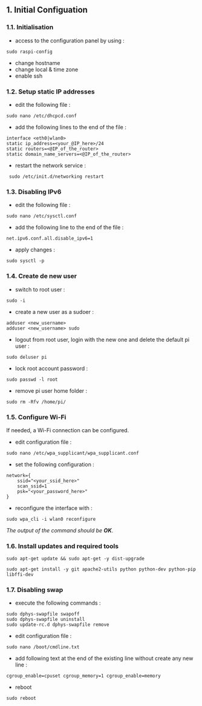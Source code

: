## 1. Initial Configuation

### 1.1. Initialisation

* access to the configuration panel by using : 
```
sudo raspi-config
```
* change hostname
* change local & time zone
* enable ssh

### 1.2. Setup static IP addresses
* edit the following file : 
```
sudo nano /etc/dhcpcd.conf
```
* add the following lines to the end of the file : 
```
interface <eth0|wlan0>
static ip_address=<your_@IP_here>/24
static routers=<@IP_of_the_router>
static domain_name_servers=<@IP_of_the_router>
```
* restart the network service : 
```
 sudo /etc/init.d/networking restart
```

### 1.3. Disabling IPv6
* edit the following file : 
```
sudo nano /etc/sysctl.conf
```
* add the following line to the end of the file : 
```
net.ipv6.conf.all.disable_ipv6=1
```
* apply changes : 
```
sudo sysctl -p
```

### 1.4. Create de new user
* switch to root user : 
```
sudo -i
```
* create a new user as a sudoer : 
```
adduser <new_username>
adduser <new_username> sudo
``` 
* logout from root user, login with the new one and delete the default pi user : 
```
sudo deluser pi
```
* lock root account password :
```
sudo passwd -l root
```
* remove pi user home folder :
```
sudo rm -Rfv /home/pi/
```

### 1.5. Configure Wi-Fi
If needed, a Wi-Fi connection can be configured.

* edit configuration file :
```
sudo nano /etc/wpa_supplicant/wpa_supplicant.conf
```

* set the following configuration : 
```
network={
    ssid="<your_ssid_here>"
    scan_ssid=1
    psk="<your_password_here>"
}
```

* reconfigure the interface with : 
```
sudo wpa_cli -i wlan0 reconfigure 
```
_The output of the command should be **OK**_.

### 1.6. Install updates and required tools

```
sudo apt-get update && sudo apt-get -y dist-upgrade

sudo apt-get install -y git apache2-utils python python-dev python-pip libffi-dev
```

### 1.7. Disabling swap

* execute the following commands :
``` 
sudo dphys-swapfile swapoff
sudo dphys-swapfile uninstall
sudo update-rc.d dphys-swapfile remove
``` 
* edit configuration file : 
```
sudo nano /boot/cmdline.txt
```
* add following text at the end of the existing line without create any new line : 
```
cgroup_enable=cpuset cgroup_memory=1 cgroup_enable=memory
```
* reboot 
```
sudo reboot
```  